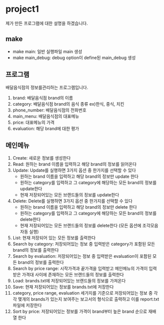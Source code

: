 # project1 #
제가 만든 프로그램에 대한 설명을 하겠습니다.

## make ##
* make main: 일반 실행파일 main 생성
* make main_debug: debug option이 define된 main_debug 생성

## 프로그램 ##
배달음식점의 정보를관리하는 프로그램입니다.
1. brand: 배달음식점 brand의 이름
2. category: 배달음식점 brand의 음식 종류 ex)한식, 중식, 치킨
3. phone_number: 배달음식점의 전화번호
4. main_menu: 배달음식점의 대표메뉴
5. price: 대표메뉴의 가격
6. evaluation: 해당 brand에 대한 평가

## 메인메뉴 ##
1. Create: 새로운 정보를 생성한다
2. Read: 원하는 brand 이름을 입력하고 해당 brand의 정보를 읽어온다
3. Update: Update를 실행하면 3가지 옵션 중 한가지를 선택할 수 있다
	* 원하는 brand 이름을 입력하고 해당 brand의 정보만 update 한다
	* 원하는 category를 입력하고 그  category에 해당하는 모든 brand의 정보를 update한다
	* 현재 저장되어있는 모든 브랜드들의 정보를 update한다
4. Delete: Delete를 실행하면 3가지 옵션 중 한가지를 선택할 수 있다
	* 원하는 brand 이름을 입력하고 해당 brand의 정보만 delete 한다
	* 원하는 category를 입력하고 그  category에 해당하는 모든 brand의 정보를 delete한다
	* 현재 저장되어있는 모든 브랜드들의 정보를 delete한다
	(모든 옵션에 조각모음 자동 실행)
5. List: 현재 저장되어 있는 모든 정보를 출력한다
6. Search by category: 저장되어있는 정보 중 입력받은 category가 포함된 모든 brand의 정보를 출력한다
7. Search by evaluation: 저장되어있는 정보 중 입력받은 evaluation이 포함된 모든 brand의 정보를 출력한다
8. Search by price range: 시작가격과 끝가격을 입력받고 메인메뉴의 가격이 입력받은 가격대 사이에 존재하는 모든 브랜드들의 정보를 출력한다
9. Load: brands.txt에 저장되어있는 브랜드들의 정보를 가져온다
10. Save: 현재 저장되어있는 정보를 brands.txt에 저장한다
11. category, price range, evaluation 세가지를 기준으로 저장되어있는 정보 중 각각 몇개의 brands가 있는지 보여주는 보고서의 형식으로 출력하고 이를 report.txt 파일에 저장한다
12. Sort by price: 저장되어있는 정보를 가격이 brand부터 높은 brand  순으로 재배열 한다
